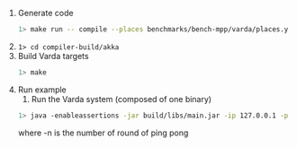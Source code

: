 
1. Generate code
    ```bash
    1> make run -- compile --places benchmarks/bench-mpp/varda/places.yml --targets benchmarks/bench-mpp/varda/targets.yml --filename benchmarks/bench-mpp/varda/bench.varch --impl benchmarks/bench-mpp/varda/bench.vimpl --provenance 0
    ```
1. ```1> cd compiler-build/akka```
1. Build Varda targets
    ```bash
    1> make
    ```
1. Run example
    1. Run the Varda system (composed of one binary)
    ```bash
    1> java -enableassertions -jar build/libs/main.jar -ip 127.0.0.1 -p 25520 -s akka://systemProject_name@127.0.0.1:25520 -l 8080 -vp placeB -n 100 -warmup 100
    ```
    where
    -n is the number of round of ping pong